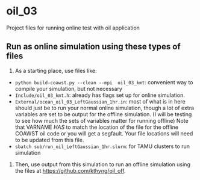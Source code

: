 # oil_03
Project files for running online test with oil application

## Run as online simulation using these types of files

1. As a starting place, use files like:
  - `python build-coawst.py --clean --mpi  oil_03_kmt`: convenient way to compile your simulation, but not necessary
  - `Include/oil_03_kmt.h`: already has flags set up for online simulation.
  - `External/ocean_oil_03_LeftGaussian_1hr.in`: most of what is in here should just be to run your normal online simulation, though a lot of extra variables are set to be output for the offline simulation. (I will be testing to see how much the sets of variables matter for running offline) Note that VARNAME *HAS* to match the location of the file for the offline COAWST oil code or you will get a segfault. Your file locations will need to be updated from this file.
  - `sbatch sub/run_oil_LeftGaussian_1hr.slurm`: for TAMU clusters to run simulation
1. Then, use output from this simulation to run an offline simulation using the files at https://github.com/kthyng/oil_off.
